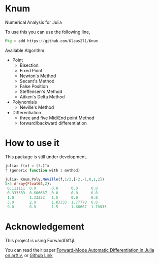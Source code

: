 # Knum

Numerical Analysis for Julia

To use this you can use the following line,

```julia
Pkg > add https://github.com/Klaus271/Knum
```

Available Algorithm

- Point
  - Bisection
  - Fixed Point
  - Newton's Method
  - Secant's Method
  - False Position
  - Steffensen's Method
  - Aitken's Delta Method
- Polynomials
  - Neville's Method
- Differentiation
  - three and five Mid/End point Method
  - forward/backward differentiation

# How to use it

This package is still under development.

```julia
julia> f(x) = (3.)^x
f (generic function with 1 method)

julia> Knum.Poly.Neville(f,1/2,[-2,-1,0,1,2])
5×5 Array{Float64,2}:
 0.111111  0.0       0.0      0.0      0.0
 0.333333  0.666667  0.0      0.0      0.0
 1.0       1.33333   1.5      0.0      0.0
 3.0       2.0       1.83333  1.77778  0.0
 9.0       0.0       1.5      1.66667  1.70833
```

# Acknowledgement

This project is using ForwardDiff.jl.

You can read their paper [Forward-Mode Automatic Differentiation in Julia on arXiv](https://arxiv.org/abs/1607.07892), or [Github Link](https://github.com/JuliaDiff/ForwardDiff.jl)
